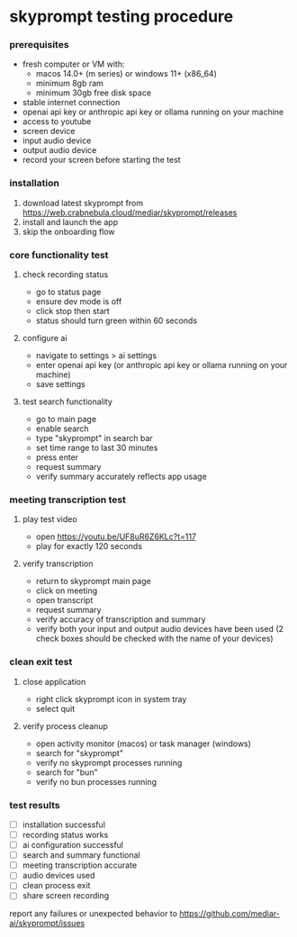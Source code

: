 # skyprompt testing procedure

### prerequisites
- fresh computer or VM with:
  - macos 14.0+ (m series) or windows 11+ (x86_64)
  - minimum 8gb ram
  - minimum 30gb free disk space
- stable internet connection
- openai api key or anthropic api key or ollama running on your machine
- access to youtube
- screen device
- input audio device
- output audio device
- record your screen before starting the test

### installation
1. download latest skyprompt from https://web.crabnebula.cloud/mediar/skyprompt/releases
2. install and launch the app
3. skip the onboarding flow

### core functionality test
1. check recording status
   - go to status page
   - ensure dev mode is off
   - click stop then start
   - status should turn green within 60 seconds

2. configure ai
   - navigate to settings > ai settings
   - enter openai api key (or anthropic api key or ollama running on your machine)
   - save settings

3. test search functionality
   - go to main page
   - enable search
   - type "skyprompt" in search bar
   - set time range to last 30 minutes
   - press enter
   - request summary
   - verify summary accurately reflects app usage

### meeting transcription test
1. play test video
   - open https://youtu.be/UF8uR6Z6KLc?t=117
   - play for exactly 120 seconds

2. verify transcription
   - return to skyprompt main page
   - click on meeting
   - open transcript
   - request summary
   - verify accuracy of transcription and summary
   - verify both your input and output audio devices have been used (2 check boxes should be checked with the name of your devices)

### clean exit test
1. close application
   - right click skyprompt icon in system tray
   - select quit

2. verify process cleanup
   - open activity monitor (macos) or task manager (windows)
   - search for "skyprompt"
   - verify no skyprompt processes running
   - search for "bun"
   - verify no bun processes running

### test results
- [ ] installation successful
- [ ] recording status works
- [ ] ai configuration successful
- [ ] search and summary functional
- [ ] meeting transcription accurate
- [ ] audio devices used
- [ ] clean process exit
- [ ] share screen recording

report any failures or unexpected behavior to https://github.com/mediar-ai/skyprompt/issues

